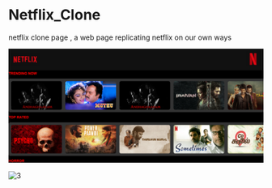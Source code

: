 # Netflix_Clone
netflix clone page , a web page replicating netflix on our own ways

![2](https://github.com/esvishal/Netflix_Clone/blob/main/Screenshot%202025-04-11%20110428.png)

![3]("")
